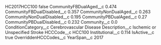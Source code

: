 <?xml version="1.0" encoding="UTF-8"?>
<CustomMetadata xmlns="http://soap.sforce.com/2006/04/metadata" xmlns:xsi="http://www.w3.org/2001/XMLSchema-instance" xmlns:xsd="http://www.w3.org/2001/XMLSchema">
    <label>HC2017HCC100</label>
    <protected>false</protected>
    <values>
        <field>CommunityFBDualAged__c</field>
        <value xsi:type="xsd:double">0.474</value>
    </values>
    <values>
        <field>CommunityFBDualDisabled__c</field>
        <value xsi:type="xsd:double">0.357</value>
    </values>
    <values>
        <field>CommunityNonDualAged__c</field>
        <value xsi:type="xsd:double">0.263</value>
    </values>
    <values>
        <field>CommunityNonDualDisabled__c</field>
        <value xsi:type="xsd:double">0.195</value>
    </values>
    <values>
        <field>CommunityPBDualAged__c</field>
        <value xsi:type="xsd:double">0.27</value>
    </values>
    <values>
        <field>CommunityPBDualDisabled__c</field>
        <value xsi:type="xsd:double">0.232</value>
    </values>
    <values>
        <field>Community__c</field>
        <value xsi:type="xsd:double">0.0</value>
    </values>
    <values>
        <field>ConditionCategory__c</field>
        <value xsi:type="xsd:string">Cerebrovascular Disease</value>
    </values>
    <values>
        <field>Description__c</field>
        <value xsi:type="xsd:string">Ischemic or Unspecified Stroke</value>
    </values>
    <values>
        <field>HCCCode__c</field>
        <value xsi:type="xsd:string">HCC100</value>
    </values>
    <values>
        <field>Institutional__c</field>
        <value xsi:type="xsd:double">0.114</value>
    </values>
    <values>
        <field>IsActive__c</field>
        <value xsi:type="xsd:boolean">true</value>
    </values>
    <values>
        <field>OverriddenHCCCodes__c</field>
        <value xsi:nil="true"/>
    </values>
    <values>
        <field>YearSpan__c</field>
        <value xsi:type="xsd:string">2017</value>
    </values>
</CustomMetadata>
